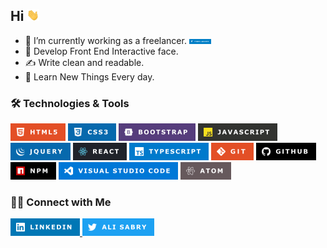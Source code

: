 ## Hi <img src="images/Hi.gif" width="20"> 

- 🔭 I’m currently working as a freelancer. <img src="images/FREELANCER.png" width="35"> 
- 👯 Develop Front End Interactive face.
- ✍️ Write clean and readable.
- 🤔 Learn New Things Every day.

### 🛠 Technologies & Tools

![html5](images/HTML5.png) ![css3](images/CSS3.png) ![Bootstrap](images/BOOTSTRAP.png) ![javascript](images/JAVASCRIPT.png) 
![Jquery](images/JQUERY.png) ![React](images/REACT.png)  ![TypeScript](images/TYPESCRIPT.png)
![Git](images/GITV.png)  ![Github](images/GITHUB.png)  ![NPM](images/NPM.png)
![VisualStudioCode](images/VISUALSTUDIO.png) ![Atom](images/ATOM.png)

### 🤝🏻 Connect with Me

<a href="https://www.linkedin.com/in/ali-sabry/">
<img src="images/LINKEDIN.png">
</a>

<a href="https://www.twitter.com/">
<img src="images/TWITTER.png">
</a>

